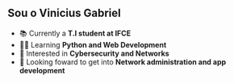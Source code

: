 ## Sou o Vinicius Gabriel
- 📚 Currently a **T.I student at IFCE**
- 👨‍💻 Learning **Python and Web Development**
- 🔎 Interested in **Cybersecurity and Networks**
- 📝 Looking foward to get into **Network administration and app development**
